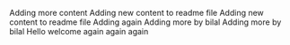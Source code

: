 Adding more content
Adding new content to readme file 
Adding new content to readme file 
Adding again
Adding more by bilal
Adding more by bilal
Hello welcome again
again
again
